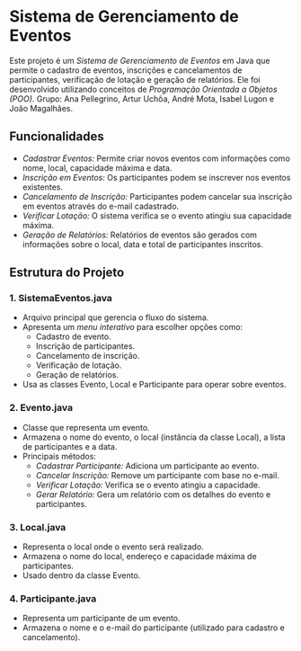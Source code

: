 # Sistema de Gerenciamento de Eventos

Este projeto é um *Sistema de Gerenciamento de Eventos* em Java que permite o cadastro de eventos, inscrições e cancelamentos de participantes, verificação de lotação e geração de relatórios. Ele foi desenvolvido utilizando conceitos de *Programação Orientada a Objetos (POO)*.
Grupo: Ana Pellegrino, Artur Uchôa, André Mota, Isabel Lugon e João Magalhães.

## Funcionalidades

- *Cadastrar Eventos:* Permite criar novos eventos com informações como nome, local, capacidade máxima e data.
- *Inscrição em Eventos:* Os participantes podem se inscrever nos eventos existentes.
- *Cancelamento de Inscrição:* Participantes podem cancelar sua inscrição em eventos através do e-mail cadastrado.
- *Verificar Lotação:* O sistema verifica se o evento atingiu sua capacidade máxima.
- *Geração de Relatórios:* Relatórios de eventos são gerados com informações sobre o local, data e total de participantes inscritos.

## Estrutura do Projeto

### 1. SistemaEventos.java
- Arquivo principal que gerencia o fluxo do sistema.
- Apresenta um *menu interativo* para escolher opções como:
  - Cadastro de evento.
  - Inscrição de participantes.
  - Cancelamento de inscrição.
  - Verificação de lotação.
  - Geração de relatórios.
- Usa as classes Evento, Local e Participante para operar sobre eventos.

### 2. Evento.java
- Classe que representa um evento.
- Armazena o nome do evento, o local (instância da classe Local), a lista de participantes e a data.
- Principais métodos:
  - *Cadastrar Participante:* Adiciona um participante ao evento.
  - *Cancelar Inscrição:* Remove um participante com base no e-mail.
  - *Verificar Lotação:* Verifica se o evento atingiu a capacidade.
  - *Gerar Relatório:* Gera um relatório com os detalhes do evento e participantes.

### 3. Local.java
- Representa o local onde o evento será realizado.
- Armazena o nome do local, endereço e capacidade máxima de participantes.
- Usado dentro da classe Evento.

### 4. Participante.java
- Representa um participante de um evento.
- Armazena o nome e o e-mail do participante (utilizado para cadastro e cancelamento).
